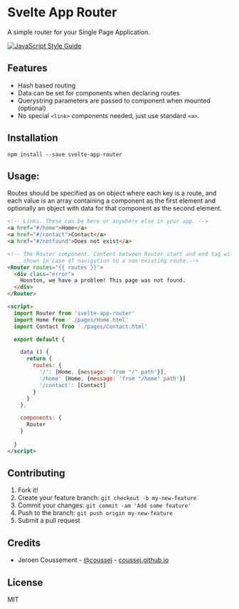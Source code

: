 # Svelte App Router

A simple router for your Single Page Application.

[![JavaScript Style Guide](https://cdn.rawgit.com/standard/standard/master/badge.svg)](https://github.com/standard/standard)

## Features

* Hash based routing
* Data can be set for components when declaring routes
* Querystring parameters are passed to component when mounted (optional)
* No special `<link>` components needed, just use standard `<a>`.

## Installation

```
npm install --save svelte-app-router
```

## Usage:

Routes should be specified as on object where each key is a route, and each value is an array containing a component as the first element and optionally an object with data for that component as the second element.

```html
<!-- Links. These can be here or anywhere else in your app. -->
<a href="#/home">Home</a>
<a href="#/contact">Contact</a>
<a href="#/notfound">Does not exist</a>

<!-- The Router component. Content between Router start and end tag will be 
     shown in case of navigation to a non-existing route.-->
<Router routes="{{ routes }}">
  <div class="error">
    Houston, we have a problem! This page was not found.
  </div>
</Router>

<script>
  import Router from 'svelte-app-router'
  import Home from './pages/Home.html'
  import Contact from './pages/Contact.html'

  export default {

    data () {
      return {
        routes: {
          '/': [Home, {message: 'from "/" path'}],
          '/home' [Home, {message: 'from "/home" path'}]
          '/contact': [Contact]
        }
      }
    },

    components: {
      Router
    }
  
  }
</script>
```

## Contributing

1. Fork it!
2. Create your feature branch: `git checkout -b my-new-feature`
3. Commit your changes: `git commit -am 'Add some feature'`
4. Push to the branch: `git push origin my-new-feature`
5. Submit a pull request

## Credits

* Jeroen Coussement - [@coussej](https://twitter.com/coussej) - [coussej.github.io](http://coussej.github.io)

## License

MIT
